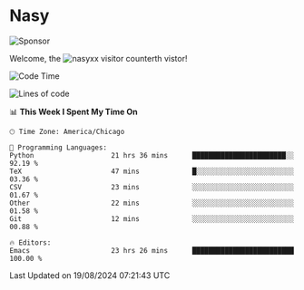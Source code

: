 # Nasy

<!--
<p align="center">
<img height="200" src="https://github-readme-stats.vercel.app/api?username=nasyxx&count_private=true&show_icons=true&theme=dracula&include_all_commits=true"/>
<img height="200" src="https://github-readme-stats.vercel.app/api/top-langs/?username=nasyxx&theme=dracula&hide=html,jupyter+notebook&count_private=true&show_icons=true"/>
</p>

  
----------------
-->

![Sponsor](https://img.shields.io/static/v1.svg?label=Sponsor&message=%E2%9D%A4&logo=GitHub&style=flat&color=pink)
 
Welcome, the ![nasyxx visitor counter](https://count.getloli.com/get/@nasyxx?theme=rule34)th vistor!
 
<!--START_SECTION:waka-->
![Code Time](http://img.shields.io/badge/Code%20Time-4%2C589%20hrs%207%20mins-blue)

![Lines of code](https://img.shields.io/badge/From%20Hello%20World%20I%27ve%20Written-6.4%20million%20lines%20of%20code-blue)

📊 **This Week I Spent My Time On** 

```text
🕑︎ Time Zone: America/Chicago

💬 Programming Languages: 
Python                   21 hrs 36 mins      ███████████████████████░░   92.19 % 
TeX                      47 mins             █░░░░░░░░░░░░░░░░░░░░░░░░   03.36 % 
CSV                      23 mins             ░░░░░░░░░░░░░░░░░░░░░░░░░   01.67 % 
Other                    22 mins             ░░░░░░░░░░░░░░░░░░░░░░░░░   01.58 % 
Git                      12 mins             ░░░░░░░░░░░░░░░░░░░░░░░░░   00.88 % 

🔥 Editors: 
Emacs                    23 hrs 26 mins      █████████████████████████   100.00 % 
```


 Last Updated on 19/08/2024 07:21:43 UTC
<!--END_SECTION:waka-->

<!-- ![visitors](https://visitor-badge.laobi.icu/badge?page_id=nasyxx.nasyxx) -->
